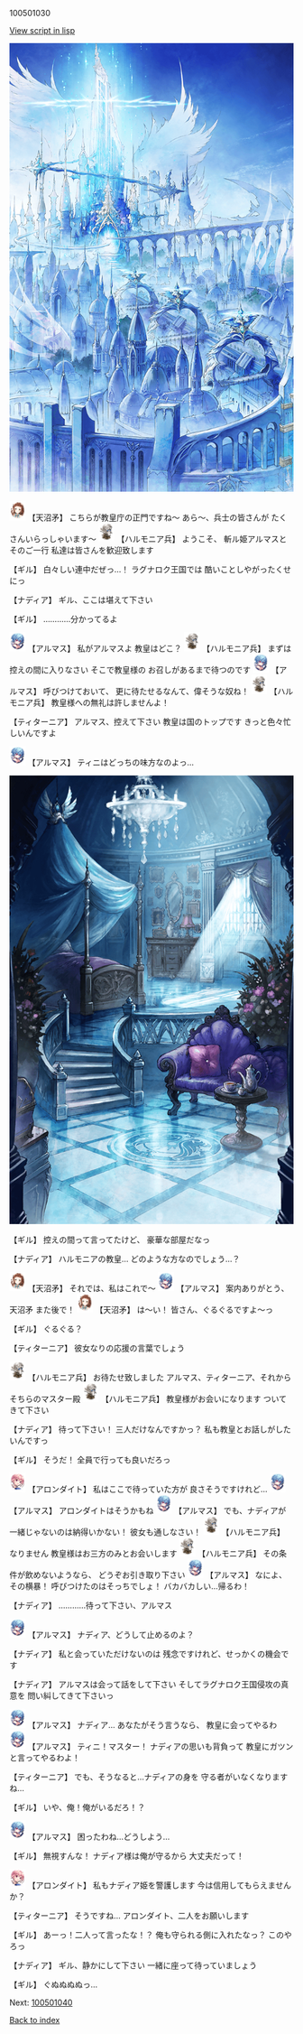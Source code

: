 100501030

[View script in lisp](../scripts/100501030.txt)

![angel_world.png](../images/backgrounds/angel_world.png)

<img src="../images/units/3300411.png" alt="3300411.png" height="34"/>
【天沼矛】
こちらが教皇庁の正門ですね～
あら～、兵士の皆さんが
たくさんいらっしゃいます～

<img src="../images/units/3810001.png" alt="3810001.png" height="34"/>
【ハルモニア兵】
ようこそ、
斬ル姫アルマスとそのご一行
私達は皆さんを歓迎致します

【ギル】
白々しい連中だぜっ…！
ラグナロク王国では
酷いことしやがったくせにっ

【ナディア】
ギル、ここは堪えて下さい

【ギル】
…………分かってるよ

<img src="../images/units/3103811.png" alt="3103811.png" height="34"/>
【アルマス】
私がアルマスよ
教皇はどこ？

<img src="../images/units/3810001.png" alt="3810001.png" height="34"/>
【ハルモニア兵】
まずは控えの間に入りなさい
そこで教皇様の
お召しがあるまで待つのです

<img src="../images/units/3103811.png" alt="3103811.png" height="34"/>
【アルマス】
呼びつけておいて、
更に待たせるなんて、偉そうな奴ね！

<img src="../images/units/3810001.png" alt="3810001.png" height="34"/>
【ハルモニア兵】
教皇様への無礼は許しませんよ！

【ティターニア】
アルマス、控えて下さい
教皇は国のトップです
きっと色々忙しいんですよ

<img src="../images/units/3103811.png" alt="3103811.png" height="34"/>
【アルマス】
ティニはどっちの味方なのよっ…

![400_angel_castle_room.png](../images/backgrounds/400_angel_castle_room.png)

【ギル】
控えの間って言ってたけど、
豪華な部屋だなっ

【ナディア】
ハルモニアの教皇…
どのような方なのでしょう…？

<img src="../images/units/3300411.png" alt="3300411.png" height="34"/>
【天沼矛】
それでは、私はこれで～

<img src="../images/units/3103811.png" alt="3103811.png" height="34"/>
【アルマス】
案内ありがとう、天沼矛
また後で！

<img src="../images/units/3300411.png" alt="3300411.png" height="34"/>
【天沼矛】
は～い！
皆さん、ぐるぐるですよ～っ

【ギル】
ぐるぐる？

【ティターニア】
彼女なりの応援の言葉でしょう

<img src="../images/units/3810001.png" alt="3810001.png" height="34"/>
【ハルモニア兵】
お待たせ致しました
アルマス、ティターニア、それから
そちらのマスター殿

<img src="../images/units/3810001.png" alt="3810001.png" height="34"/>
【ハルモニア兵】
教皇様がお会いになります
ついてきて下さい

【ナディア】
待って下さい！
三人だけなんですかっ？
私も教皇とお話しがしたいんですっ

【ギル】
そうだ！
全員で行っても良いだろっ

<img src="../images/units/3100711.png" alt="3100711.png" height="34"/>
【アロンダイト】
私はここで待っていた方が
良さそうですけれど…

<img src="../images/units/3103811.png" alt="3103811.png" height="34"/>
【アルマス】
アロンダイトはそうかもね

<img src="../images/units/3103811.png" alt="3103811.png" height="34"/>
【アルマス】
でも、ナディアが
一緒じゃないのは納得いかない！
彼女も通しなさい！

<img src="../images/units/3810001.png" alt="3810001.png" height="34"/>
【ハルモニア兵】
なりません
教皇様はお三方のみとお会いします

<img src="../images/units/3810001.png" alt="3810001.png" height="34"/>
【ハルモニア兵】
その条件が飲めないようなら、
どうぞお引き取り下さい

<img src="../images/units/3103811.png" alt="3103811.png" height="34"/>
【アルマス】
なによ、その横暴！
呼びつけたのはそっちでしょ！
バカバカしい…帰るわ！

【ナディア】
…………待って下さい、アルマス

<img src="../images/units/3103811.png" alt="3103811.png" height="34"/>
【アルマス】
ナディア、どうして止めるのよ？

【ナディア】
私と会っていただけないのは
残念ですけれど、せっかくの機会です

【ナディア】
アルマスは会って話をして下さい
そしてラグナロク王国侵攻の真意を
問い糾してきて下さいっ

<img src="../images/units/3103811.png" alt="3103811.png" height="34"/>
【アルマス】
ナディア…
あなたがそう言うなら、
教皇に会ってやるわ

<img src="../images/units/3103811.png" alt="3103811.png" height="34"/>
【アルマス】
ティニ！マスター！
ナディアの思いも背負って
教皇にガツンと言ってやるわよ！

【ティターニア】
でも、そうなると…ナディアの身を
守る者がいなくなりますね…

【ギル】
いや、俺！俺がいるだろ！？

<img src="../images/units/3103811.png" alt="3103811.png" height="34"/>
【アルマス】
困ったわね…どうしよう…

【ギル】
無視すんな！
ナディア様は俺が守るから
大丈夫だって！

<img src="../images/units/3100711.png" alt="3100711.png" height="34"/>
【アロンダイト】
私もナディア姫を警護します
今は信用してもらえませんか？

【ティターニア】
そうですね…
アロンダイト、二人をお願いします

【ギル】
あーっ！二人って言ったな！？
俺も守られる側に入れたなっ？
このやろっ

【ナディア】
ギル、静かにして下さい
一緒に座って待っていましょう

【ギル】
ぐぬぬぬぬっ…


Next: [100501040](100501040.md)

[Back to index](index.md)
